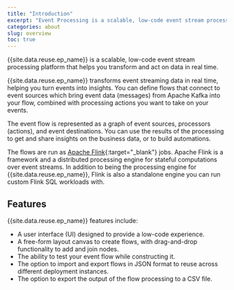 ```yaml
---
title: "Introduction"
excerpt: "Event Processing is a scalable, low-code event stream processing platform that helps you transform data and act on it in near-real time."
categories: about
slug: overview
toc: true
---
```



{{site.data.reuse.ep_name}} is a scalable, low-code event stream processing platform that helps you transform and act on data in real time.

{{site.data.reuse.ep_name}} transforms event streaming data in real time, helping you turn events into insights. You can define flows that connect to event sources which bring event data (messages) from Apache Kafka into your flow, combined with processing actions you want to take on your events.

The event flow is represented as a graph of event sources, processors (actions), and event destinations. You can use the results of the processing to get and share insights on the business data, or to build automations.

The flows are run as [Apache Flink](https://flink.apache.org/){:target="_blank"} jobs. Apache Flink is a framework and a distributed processing engine for stateful computations over event streams. In addition to being the processing engine for {{site.data.reuse.ep_name}}, Flink is also a standalone engine you can run custom Flink SQL workloads with.

## Features

{{site.data.reuse.ep_name}} features include:

- A user interface (UI) designed to provide a low-code experience.
- A free-form layout canvas to create flows, with drag-and-drop functionality to add and join nodes.
- The ability to test your event flow while constructing it.
- The option to import and export flows in JSON format to reuse across different deployment instances.
- The option to export the output of the flow processing to a CSV file.

